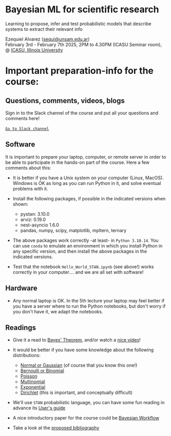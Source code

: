 # Bayesian ML for scientific research
Learning to propose, infer and test probabilistic models that describe systems to extract their relevant info

Ezequiel Alvarez (sequi@unsam.edu.ar)<br>
February 3rd - February 7th 2025, 2PM to 4.30PM (ICASU Seminar room), @ <a href="https://icasu.illinois.edu/">ICASU, Illinois University</a><br>


# Important preparation-info for the course:

## Questions, comments, videos, blogs

Sign in to the Slack channel of the course and put all your questions and comments here!
<br>
<br>
<a href='https://join.slack.com/t/bayesianmachi-o3n8107/shared_invite/zt-2y2vch1yv-7FHfuUOdqy3nUBsNLaOOHg'>``Go to Slack channel``</a>

## Software

It is important to prepare your laptop, computer, or remote server in order to be able to participate in the hands-on part of the course. Here a few comments about this:

- It is better if you have a Unix system on your computer (Linux, MacOS).  Windows is OK as long as you can run Python in it, and solve eventual problems with it.
- Install the following packages, if possible in the indicated versions when shown:
  - pystan:                    3.10.0
  - arviz:                     0.19.0
  - nest-asyncio               1.6.0
  - pandas, numpy, scipy, matplotlib, mpltern, ternary
  
- The above packages work correctly -at least- in ``Python 3.10.14``.  You can use ``conda`` to emulate an environment in which you install Python in any specific version, and then install the above packages in the indicated versions.
- Test that the notebook ``Hello_World_STAN.ipynb`` (see above!) works correctly in your computer.... and we are all set with software!
## Hardware

- Any normal laptop is OK.  In the 5th lecture your laptop may feel better if you have a server where to run the Python notebooks, but don't worry if you don't have it, we adapt the notebooks.

## Readings

- Give it a read to <a href='https://en.wikipedia.org/wiki/Bayes%27_theorem'>Bayes' Theorem</a>, and/or watch a <a href='https://www.youtube.com/watch?v=cqTwHnNbc8g'>nice video</a>!
- It would be better if you have some knowledge about the following distributions:
  - <a href="https://en.wikipedia.org/wiki/Normal_distribution">Normal or Gaussian</a> (of course that you know this one!)
  - <a href="https://en.wikipedia.org/wiki/Binomial_distribution">Bernoulli or Binomial</a>
  - <a href="https://en.wikipedia.org/wiki/Poisson_distribution">Poisson</a>
  - <a href="https://en.wikipedia.org/wiki/Multinomial_distribution">Multinomial</a>
  - <a href="https://en.wikipedia.org/wiki/Exponential_distribution">Exponential</a>
  - <a href="https://en.wikipedia.org/wiki/Dirichlet_distribution">Dirichlet</a> (this is important, and conceptually difficult)

- We'll use ``STAN`` probabilistic language, you can have some fun reading in advance its <a href="https://mc-stan.org/docs/2_18/stan-users-guide/">User's guide</a>
- A nice introductory paper for the course could be <a href="https://arxiv.org/abs/2011.01808">Bayesian Workflow</a>
- Take a look at the <a href="https://github.com/sequi76/bml4sr/blob/main/bibliography.md">proposed bibliography</a>

